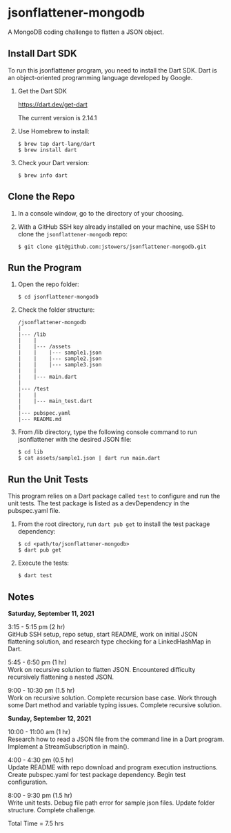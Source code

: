 # jsonflattener-mongodb
A MongoDB coding challenge to flatten a JSON object.


## Install Dart SDK
To run this jsonflattener program, you need to install the Dart SDK.
Dart is an object-oriented programming language developed by Google.

1. Get the Dart SDK

    https://dart.dev/get-dart

    The current version is 2.14.1

2. Use Homebrew to install:

    ````
    $ brew tap dart-lang/dart
    $ brew install dart
    ````

3. Check your Dart version:

    ````
    $ brew info dart
    ````

## Clone the Repo

1.  In a console window, go to the directory of your choosing.

2.  With a GitHub SSH key already installed on your machine, use SSH to clone the `jsonflattener-mongodb` repo:

    ````
    $ git clone git@github.com:jstowers/jsonflattener-mongodb.git
    ````

## Run the Program
1.  Open the repo folder:

    ````
    $ cd jsonflattener-mongodb
    ````

2.  Check the folder structure:

    ````
    /jsonflattener-mongodb
    |
    |--- /lib
    |    |
    |    |--- /assets  
    |    |    |--- sample1.json
    |    |    |--- sample2.json
    |    |    |--- sample3.json
    |    |
    |    |--- main.dart
    |
    |--- /test
    |    |
    |    |--- main_test.dart
    |
    |--- pubspec.yaml
    |--- README.md
    ````
    
3.  From /lib directory, type the following console command to run jsonflattener with the desired JSON file:

    ````
    $ cd lib
    $ cat assets/sample1.json | dart run main.dart
    ````

## Run the Unit Tests
This program relies on a Dart package called `test` to configure and run the unit tests.  The test package is listed as a devDependency in the pubspec.yaml file.

1. From the root directory, run `dart pub get` to install the test package dependency:

    ````
    $ cd <path/to/jsonflattener-mongodb>
    $ dart pub get
    ````

2. Execute the tests:

    ````
    $ dart test
    ````


## Notes

__Saturday, September 11, 2021__

3:15 - 5:15 pm  (2 hr)    
GitHub SSH setup, repo setup, start README, work on initial JSON flattening solution, and research type checking for a LinkedHashMap in Dart.

5:45 - 6:50 pm  (1 hr)      
Work on recursive solution to flatten JSON.  Encountered difficulty recursively flattening a nested JSON.

9:00 - 10:30 pm  (1.5 hr)    
Work on recursive solution.  Complete recursion base case.  Work through some Dart method and variable typing issues.  Complete recursive solution.

__Sunday, September 12, 2021__

10:00 - 11:00 am (1 hr)     
Research how to read a JSON file from the command line in a Dart program.  Implement a StreamSubscription in main().

4:00 - 4:30 pm (0.5 hr)     
Update README with repo download and program execution instructions.  Create pubspec.yaml for test package dependency.  Begin test configuration.

8:00 - 9:30 pm (1.5 hr)        
Write unit tests.  Debug file path error for sample json files.  Update folder structure.  Complete challenge.

Total Time = 7.5 hrs

